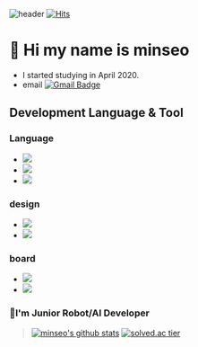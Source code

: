 ![header](https://capsule-render.vercel.app/api?type=wave&color=auto&height=300&section=header&text=capsule%20render&fontSize=90)
[![Hits](https://hits.seeyoufarm.com/api/count/incr/badge.svg?url=https%3A%2F%2Fgithub.com%2Fminseo1214&count_bg=%233CFFDE&title_bg=%23E547FF&icon=&icon_color=%23C9C9C9&title=hits&edge_flat=false)](https://hits.seeyoufarm.com)
# 👋 Hi my name is minseo 

* I started studying in April 2020.
* email [![Gmail Badge](https://img.shields.io/badge/Gmail-d14836?style=flat-square&logo=Gmail&logoColor=white&link=mailto:alstj2004a@gmail.com)](mailto:alstj2004a@gmail.com)


## Development Language & Tool

### Language

* <img src="https://img.shields.io/badge/Python-3766AB?style=flat-square&logo=Python&logoColor=white"/></a>
* <img src="https://img.shields.io/badge/C-A8B9CC?style=flat-square&logo=C&logoColor=white"/></a>
* <img src="https://img.shields.io/badge/Java-007396?style=flat-square&logo=Java&logoColor=white"/></a>

### design

* <img src="https://img.shields.io/badge/AdobePhotoshop-31A8FF?style=flat-square&logo=Adobephotoshop&logoColor=white"/></a>
* <img src="https://img.shields.io/badge/AdobeIllustrator-FF9A00?style=flat-square&logo=AdobeIllustrator&logoColor=white"/></a>

### board

* <img src="https://img.shields.io/badge/RaspberryPi-C51A4A?style=flat-square&logo=RaspberryPi&logoColor=white"/></a>
* <img src="https://img.shields.io/badge/Arduino-00979D?style=flat-square&logo=Arduino&logoColor=white"/></a>


### 🤖I'm Junior Robot/AI Developer
>[![minseo's github stats](https://github-readme-stats.vercel.app/api?username=minseo)](https://github.com/anuraghazra/github-readme-stats)
>[![solved.ac tier](http://mazassumnida.wtf/api/generate_badge?boj=minseo1214)](https://solved.ac/kinetic27)
